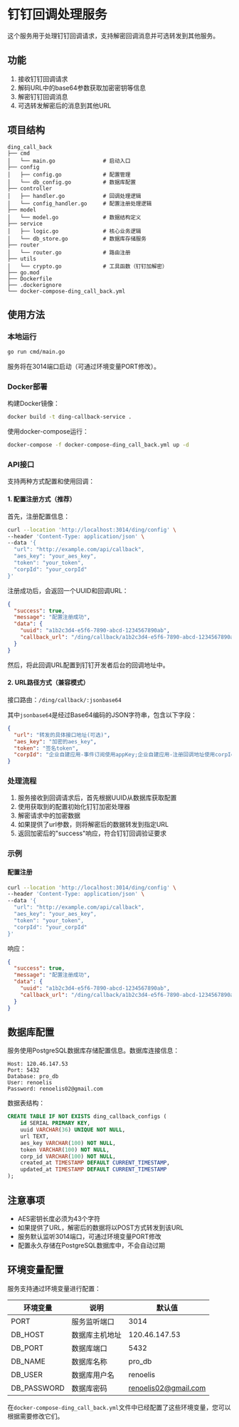 # 钉钉回调处理服务

这个服务用于处理钉钉回调请求，支持解密回调消息并可选转发到其他服务。

## 功能

1. 接收钉钉回调请求
2. 解码URL中的base64参数获取加密密钥等信息
3. 解密钉钉回调消息
4. 可选转发解密后的消息到其他URL

## 项目结构

```
ding_call_back
├── cmd
│   └── main.go               # 启动入口
├── config
│   ├── config.go             # 配置管理
│   └── db_config.go          # 数据库配置
├── controller
│   ├── handler.go            # 回调处理逻辑
│   └── config_handler.go     # 配置注册处理逻辑
├── model
│   └── model.go              # 数据结构定义
├── service
│   ├── logic.go              # 核心业务逻辑
│   └── db_store.go           # 数据库存储服务
├── router
│   └── router.go             # 路由注册
├── utils
│   └── crypto.go             # 工具函数（钉钉加解密）
├── go.mod
├── Dockerfile
├── .dockerignore
└── docker-compose-ding_call_back.yml
```

## 使用方法

### 本地运行

```bash
go run cmd/main.go
```

服务将在3014端口启动（可通过环境变量PORT修改）。

### Docker部署

构建Docker镜像：

```bash
docker build -t ding-callback-service .
```

使用docker-compose运行：

```bash
docker-compose -f docker-compose-ding_call_back.yml up -d
```

### API接口

支持两种方式配置和使用回调：

#### 1. 配置注册方式（推荐）

首先，注册配置信息：

```bash
curl --location 'http://localhost:3014/ding/config' \
--header 'Content-Type: application/json' \
--data '{
  "url": "http://example.com/api/callback",
  "aes_key": "your_aes_key",
  "token": "your_token",
  "corpId": "your_corpId"
}'
```

注册成功后，会返回一个UUID和回调URL：

```json
{
  "success": true,
  "message": "配置注册成功",
  "data": {
    "uuid": "a1b2c3d4-e5f6-7890-abcd-1234567890ab",
    "callback_url": "/ding/callback/a1b2c3d4-e5f6-7890-abcd-1234567890ab"
  }
}
```

然后，将此回调URL配置到钉钉开发者后台的回调地址中。

#### 2. URL路径方式（兼容模式）

接口路由：`/ding/callback/:jsonbase64`

其中`jsonbase64`是经过Base64编码的JSON字符串，包含以下字段：

```json
{
  "url": "转发的具体接口地址(可选)",
  "aes_key": "加密的aes_key",
  "token": "签名token",
  "corpId": "企业自建应用-事件订阅使用appKey;企业自建应用-注册回调地址使用corpId;第三方企业应用使用suiteKey"
}
```

### 处理流程

1. 服务接收到回调请求后，首先根据UUID从数据库获取配置
2. 使用获取到的配置初始化钉钉加密处理器
3. 解密请求中的加密数据
4. 如果提供了url参数，则将解密后的数据转发到指定URL
5. 返回加密后的"success"响应，符合钉钉回调验证要求

### 示例

#### 配置注册

```bash
curl --location 'http://localhost:3014/ding/config' \
--header 'Content-Type: application/json' \
--data '{
  "url": "http://example.com/api/callback",
  "aes_key": "your_aes_key",
  "token": "your_token",
  "corpId": "your_corpId"
}'
```

响应：

```json
{
  "success": true,
  "message": "配置注册成功",
  "data": {
    "uuid": "a1b2c3d4-e5f6-7890-abcd-1234567890ab",
    "callback_url": "/ding/callback/a1b2c3d4-e5f6-7890-abcd-1234567890ab"
  }
}
```

## 数据库配置

服务使用PostgreSQL数据库存储配置信息。数据库连接信息：

```
Host: 120.46.147.53
Port: 5432
Database: pro_db
User: renoelis
Password: renoelis02@gmail.com
```

数据表结构：

```sql
CREATE TABLE IF NOT EXISTS ding_callback_configs (
    id SERIAL PRIMARY KEY,
    uuid VARCHAR(36) UNIQUE NOT NULL,
    url TEXT,
    aes_key VARCHAR(100) NOT NULL,
    token VARCHAR(100) NOT NULL,
    corp_id VARCHAR(100) NOT NULL,
    created_at TIMESTAMP DEFAULT CURRENT_TIMESTAMP,
    updated_at TIMESTAMP DEFAULT CURRENT_TIMESTAMP
);
```

## 注意事项

- AES密钥长度必须为43个字符
- 如果提供了URL，解密后的数据将以POST方式转发到该URL
- 服务默认监听3014端口，可通过环境变量PORT修改
- 配置永久存储在PostgreSQL数据库中，不会自动过期

## 环境变量配置

服务支持通过环境变量进行配置：

| 环境变量 | 说明 | 默认值 |
|---------|------|-------|
| PORT | 服务监听端口 | 3014 |
| DB_HOST | 数据库主机地址 | 120.46.147.53 |
| DB_PORT | 数据库端口 | 5432 |
| DB_NAME | 数据库名称 | pro_db |
| DB_USER | 数据库用户名 | renoelis |
| DB_PASSWORD | 数据库密码 | renoelis02@gmail.com |

在`docker-compose-ding_call_back.yml`文件中已经配置了这些环境变量，您可以根据需要修改它们。 